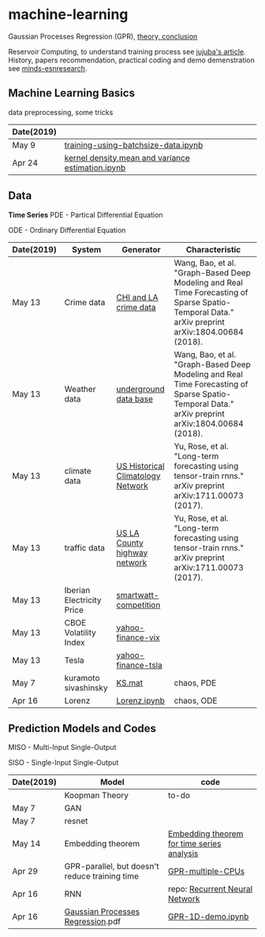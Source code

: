 # machine-learning
Gaussian Processes Regression (GPR), [theory, conclusion](https://github.com/suzyi/machine-learning/blob/master/GPR.pdf)

Reservoir Computing, to understand training process see [jujuba's article](http://jujuba.me/articles/reservoir_computing.html). History, papers recommendation, practical coding and demo demenstration see [minds-esnresearch](http://minds.jacobs-university.de/research/esnresearch/).
## Machine Learning Basics
data preprocessing, some tricks

| Date(2019) | |
|---| ----- |
| May 9 | [training-using-batchsize-data.ipynb](https://github.com/suzyi/machine-learning/blob/master/notebook/training-using-batchsize-data.ipynb) |
| Apr 24 | [kernel density,mean and variance estimation.ipynb](https://github.com/suzyi/machine-learning/blob/master/notebook/pdf-and-expectation-and-variance-estimation.ipynb) |
## Data

**Time Series**
PDE - Partical Differential Equation

ODE - Ordinary Differential Equation

| Date(2019) | System | Generator | Characteristic |
|---| ----- | -------- | ---------- |
| May 13 | Crime data | [CHI and LA crime data](https://data.cityofchicago.org/) | Wang, Bao, et al. "Graph-Based Deep Modeling and Real Time Forecasting of Sparse Spatio-Temporal Data." arXiv preprint arXiv:1804.00684 (2018). |
| May 13 | Weather data | [underground data base](https://www.wunderground.com/) | Wang, Bao, et al. "Graph-Based Deep Modeling and Real Time Forecasting of Sparse Spatio-Temporal Data." arXiv preprint arXiv:1804.00684 (2018). |
| May 13 | climate data | [US Historical Climatology Network](https://cdiac.ess-dive.lbl.gov/ftp/ushcn_daily/) | Yu, Rose, et al. "Long-term forecasting using tensor-train rnns." arXiv preprint arXiv:1711.00073 (2017). |
| May 13 | traffic data | [US LA County highway network](http://pems.dot.ca.gov/) | Yu, Rose, et al. "Long-term forecasting using tensor-train rnns." arXiv preprint arXiv:1711.00073 (2017). |
| May 13 | Iberian Electricity Price | [smartwatt-competition](http://complatt.smartwatt.net/#/public/home) |
| May 13 | CBOE Volatility Index | [yahoo-finance-vix](https://ca.finance.yahoo.com/quote/%5EVIX/history?p=^VIX) |
| May 13 | Tesla | [yahoo-finance-tsla](https://finance.yahoo.com/quote/TSLA/history?p=TSLA) |
| May 7 | kuramoto sivashinsky | [KS.mat](https://github.com/suzyi/Gaussian-process-regression/blob/master/data/KS.mat) | chaos, PDE |
| Apr 16 | Lorenz | [Lorenz.ipynb](https://github.com/suzyi/python/blob/master/notebook/Lorenz.ipynb) | chaos, ODE |

## Prediction Models and Codes
MISO - Multi-Input Single-Output

SISO - Single-Input Single-Output

| Date(2019) | Model | code |
|---| ----- | ---------- |
|　 | Koopman Theory | to-do |
| May 7 | GAN | |
| May 7 | resnet | |
| May 14 | Embedding theorem | [Embedding theorem for time series analysis](https://github.com/suzyi/Embedding-theorem) | to-do |
|Apr 29 | GPR-parallel, but doesn't reduce training time | [GPR-multiple-CPUs](https://github.com/suzyi/Gaussian-process-regression/tree/master/examples) |
| Apr 16 | RNN | repo: [Recurrent Neural Network](https://github.com/suzyi/recurrent-neural-network) |
| Apr 16 | [Gaussian Processes Regression](https://github.com/suzyi/machine-learning/blob/master/document/GPR.pdf).pdf  | [GPR-1D-demo.ipynb](https://github.com/suzyi/machine-learning/blob/master/notebook/GPR-1D-demo.ipynb) |
